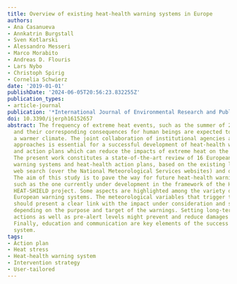 ```yaml
---
title: Overview of existing heat-health warning systems in Europe
authors:
- Ana Casanueva
- Annkatrin Burgstall
- Sven Kotlarski
- Alessandro Messeri
- Marco Morabito
- Andreas D. Flouris
- Lars Nybo
- Christoph Spirig
- Cornelia Schwierz
date: '2019-01-01'
publishDate: '2024-06-05T20:56:23.832255Z'
publication_types:
- article-journal
publication: '*International Journal of Environmental Research and Public Health*'
doi: 10.3390/ijerph16152657
abstract: The frequency of extreme heat events, such as the summer of 2003 in Europe,
  and their corresponding consequences for human beings are expected to increase under
  a warmer climate. The joint collaboration of institutional agencies and multidisciplinary
  approaches is essential for a successful development of heat-health warning systems
  and action plans which can reduce the impacts of extreme heat on the population.
  The present work constitutes a state-of-the-art review of 16 European heat-health
  warning systems and heat-health action plans, based on the existing literature,
  web search (over the National Meteorological Services websites) and questionnaires.
  The aim of this study is to pave the way for future heat-health warning systems,
  such as the one currently under development in the framework of the Horizon 2020
  HEAT-SHIELD project. Some aspects are highlighted among the variety of examined
  European warning systems. The meteorological variables that trigger the warnings
  should present a clear link with the impact under consideration and should be chosen
  depending on the purpose and target of the warnings. Setting long-term planning
  actions as well as pre-alert levels might prevent and reduce damages due to heat.
  Finally, education and communication are key elements of the success of a warning
  system.
tags:
- Action plan
- Heat stress
- Heat-health warning system
- Intervention strategy
- User-tailored
---
```

